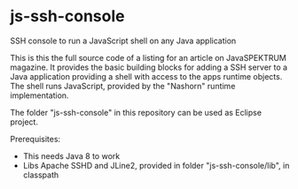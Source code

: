 # js-ssh-console
SSH console to run a JavaScript shell on any Java application

This is this the full source code of a listing for an article on JavaSPEKTRUM magazine. It provides the basic building blocks for adding a SSH server to a Java application providing a shell with access to the apps runtime objects. The shell runs JavaScript, provided by the "Nashorn" runtime implementation.

The folder "js-ssh-console" in this repository can be used as Eclipse project.

Prerequisites:

- This needs Java 8 to work
- Libs Apache SSHD and JLine2, provided in folder "js-ssh-console/lib", in classpath
